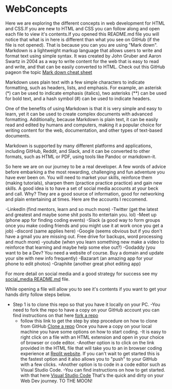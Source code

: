 # WebConcepts
Here we are exploring the different concepts in web development for HTML and CSS.If you are new to HTML and CSS you can follow along and open each file to view it's contents.If you opened this README.md file you will notice that what is in here is different than what you see on GitHub (if the file is not opened). That is because you can you are using "Mark down". Markdown is a lightweight markup language that allows users to write and format text using simple syntax. It was created by John Gruber and Aaron Swartz in 2004 as a way to write content for the web that is easy to read and write, and that can be easily converted to HTML.  Check out this GitHub pageon the topic [Mark down cheat sheet](https://github.com/adam-p/markdown-here/wiki/Markdown-Cheatsheet)

Markdown uses plain text with a few simple characters to indicate formatting, such as headers, lists, and emphasis. For example, an asterisk (*) can be used to indicate emphasis (italics), two asterisks (**) can be used for bold text, and a hash symbol (#) can be used to indicate headers.

One of the benefits of using Markdown is that it is very simple and easy to learn, yet it can be used to create complex documents with advanced formatting. Additionally, because Markdown is plain text, it can be easily read and edited by humans and computers, making it a popular choice for writing content for the web, documentation, and other types of text-based documents.

Markdown is supported by many different platforms and applications, including GitHub, Reddit, and Slack, and it can be converted to other formats, such as HTML or PDF, using tools like Pandoc or markdown-it.

So here we are on our journey to be a real developer.  A few words of advice before embarking a the most rewarding, challenging and fun adventure you have ever been on.  You will need to market your skills, reinforce them (making tutorials), sharpen them (practice practice practice) and gain new skills.
A good idea is to have a set of social media accounts at your beck and call. Why? They are a good source of information, good for networking and plain entertaining at times. Here are the accounts I reccomend.

-LinkedIn (find mentors, learn and so much more) 
-Twitter (get the latest and greatest and maybe some shit posts lto entertain you. lol)
-Meet up (phone app for finding coding events)
-Slack (a good way to form groups once you make coding friends and you might use it at work once you get a job)
-discord (same applies here)
-Google (seems obvious but if you don't have a gmail you are missing out. Free drive for backups, word processing and much more)
-youtube (when you learn something new make a video to reinforce that learning and maybe help some else out?)
-Godaddy (you want to be a Dev? You need a website of course. Buy a domain and update your site with new info frequently)
-Bazarart (an amazing app for your phone to edit photos)
-Graphite (another great phot editing app)

For more detail on social media and a good strategy for success see my [social_media README.md](https://github.com/Justin-Conner/WebConcepts/blob/staging/social_media.md) file.

While opening a file  will allow you to see it's contents if you want to get your hands dirty follow steps below.
- Step 1 is to clone this repo so that you have it locally on your PC.
  -You need to fork the repo to have a copy on your GitHub account you can find instructions on that here [fork a repo](https://docs.github.com/en/get-started/quickstart/fork-a-repo) 
  - follow this link to get the step by step procedure on how to clone from GitHub [Clone a repo](https://docs.github.com/en/github/creating-cloning-and-archiving-repositories/cloning-a-repository)
Once you have a copy on your local machine you have some options on how to start coding.
-It is easy to right click on a file with an HTML extension and open in your choice of browser or code editor.
-Another option is to click on the link provided in the HTML file that will take you to an in browser coding experience at [Replit website](https://replit.com/). If you can't wait to get started this is the fastest option and it also allows you to "push" to your GitHub with a few clicks.
=Another option is to code in a code editor such as Visual Studio Code. 
    -You can find instructions on how to get started. with that here [Visual Studio Code](https://code.visualstudio.com/)
That's the quick and dirty on your Web Dev journey. TO THE MOON!
